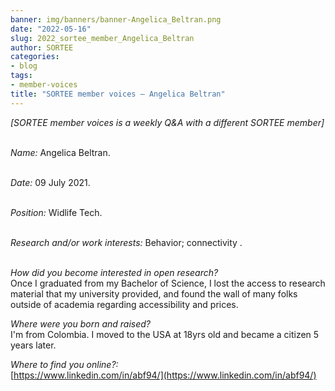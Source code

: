 ```yaml
---
banner: img/banners/banner-Angelica_Beltran.png
date: "2022-05-16"
slug: 2022_sortee_member_Angelica_Beltran
author: SORTEE
categories:
- blog
tags:
- member-voices
title: "SORTEE member voices – Angelica Beltran" 
---
```



*[SORTEE member voices is a weekly Q&A with a different SORTEE member]*   
&nbsp;
&nbsp;

   _Name:_ Angelica Beltran.   
&nbsp;

   _Date:_ 09 July 2021.   
&nbsp;

   _Position:_ Widlife Tech.   
&nbsp;

   _Research and/or work interests:_ Behavior; connectivity .   
&nbsp;
&nbsp;

_How did you become interested in open research?_   
Once I graduated from my Bachelor of Science, I lost the access to research material that my university provided, and found the wall of many folks outside of academia regarding accessibility and prices. 
&nbsp;
&nbsp;

_Where were you born and raised?_   
I'm from Colombia. I moved to the USA at 18yrs old and became a citizen 5 years later.
&nbsp;
&nbsp;

_Where to find you online?:_   
[https://www.linkedin.com/in/abf94/](https://www.linkedin.com/in/abf94/)   
&nbsp;
&nbsp;